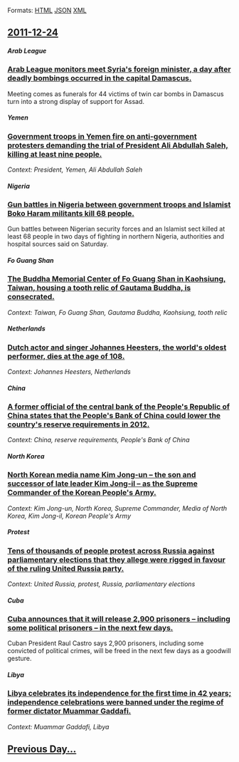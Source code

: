 
Formats: [HTML](2011/12/24/index.html)  [JSON](2011/12/24/index.json)  [XML](2011/12/24/index.xml)  

## [2011-12-24](/news/2011/12/24/index.md)

##### Arab League
### [Arab League monitors meet Syria's foreign minister, a day after deadly bombings occurred in the capital Damascus. ](/news/2011/12/24/arab-league-monitors-meet-syria-s-foreign-minister-a-day-after-deadly-bombings-occurred-in-the-capital-damascus.md)
Meeting comes as funerals for 44 victims of twin car bombs in Damascus turn into a strong display of support for Assad.

##### Yemen
### [Government troops in Yemen fire on anti-government protesters demanding the trial of President Ali Abdullah Saleh, killing at least nine people. ](/news/2011/12/24/government-troops-in-yemen-fire-on-anti-government-protesters-demanding-the-trial-of-president-ali-abdullah-saleh-killing-at-least-nine-peo.md)
_Context: President, Yemen, Ali Abdullah Saleh_

##### Nigeria
### [Gun battles in Nigeria between government troops and Islamist Boko Haram militants kill 68 people. ](/news/2011/12/24/gun-battles-in-nigeria-between-government-troops-and-islamist-boko-haram-militants-kill-68-people.md)
Gun battles between Nigerian security forces and an Islamist sect killed at least 68 people in two days of fighting in northern Nigeria, authorities and hospital sources said on Saturday.

##### Fo Guang Shan
### [The Buddha Memorial Center of Fo Guang Shan in Kaohsiung, Taiwan, housing a tooth relic of Gautama Buddha, is consecrated. ](/news/2011/12/24/the-buddha-memorial-center-of-fo-guang-shan-in-kaohsiung-taiwan-housing-a-tooth-relic-of-gautama-buddha-is-consecrated.md)
_Context: Taiwan, Fo Guang Shan, Gautama Buddha, Kaohsiung, tooth relic_

##### Netherlands
### [Dutch actor and singer Johannes Heesters, the world's oldest performer, dies at the age of 108. ](/news/2011/12/24/dutch-actor-and-singer-johannes-heesters-the-world-s-oldest-performer-dies-at-the-age-of-108.md)
_Context: Johannes Heesters, Netherlands_

##### China
### [A former official of the central bank of the People's Republic of China states that the People's Bank of China could lower the country's reserve requirements in 2012. ](/news/2011/12/24/a-former-official-of-the-central-bank-of-the-people-s-republic-of-china-states-that-the-people-s-bank-of-china-could-lower-the-country-s-res.md)
_Context: China, reserve requirements, People's Bank of China_

##### North Korea
### [North Korean media name Kim Jong-un &ndash; the son and successor of late leader Kim Jong-il &ndash; as the Supreme Commander of the Korean People's Army. ](/news/2011/12/24/north-korean-media-name-kim-jong-un-ndash-the-son-and-successor-of-late-leader-kim-jong-il-ndash-as-the-supreme-commander-of-the-korean.md)
_Context: Kim Jong-un, North Korea, Supreme Commander, Media of North Korea, Kim Jong-il, Korean People's Army_

##### Protest
### [Tens of thousands of people protest across Russia against parliamentary elections that they allege were rigged in favour of the ruling United Russia party. ](/news/2011/12/24/tens-of-thousands-of-people-protest-across-russia-against-parliamentary-elections-that-they-allege-were-rigged-in-favour-of-the-ruling-unite.md)
_Context: United Russia, protest, Russia, parliamentary elections_

##### Cuba
### [Cuba announces that it will release 2,900 prisoners &ndash; including some political prisoners &ndash; in the next few days. ](/news/2011/12/24/cuba-announces-that-it-will-release-2-900-prisoners-ndash-including-some-political-prisoners-ndash-in-the-next-few-days.md)
Cuban President Raul Castro says 2,900 prisoners, including some convicted of political crimes, will be freed in the next few days as a goodwill gesture.

##### Libya
### [Libya celebrates its independence for the first time in 42 years; independence celebrations were banned under the regime of former dictator Muammar Gaddafi. ](/news/2011/12/24/libya-celebrates-its-independence-for-the-first-time-in-42-years-independence-celebrations-were-banned-under-the-regime-of-former-dictator.md)
_Context: Muammar Gaddafi, Libya_

## [Previous Day...](/news/2011/12/23/index.md)

